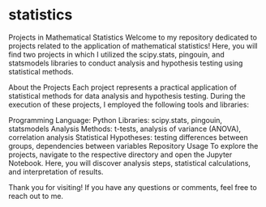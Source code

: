 # statistics

Projects in Mathematical Statistics
Welcome to my repository dedicated to projects related to the application of mathematical statistics! Here, you will find two projects in which I utilized the scipy.stats, pingouin, and statsmodels libraries to conduct analysis and hypothesis testing using statistical methods.

About the Projects
Each project represents a practical application of statistical methods for data analysis and hypothesis testing. During the execution of these projects, I employed the following tools and libraries:

Programming Language: Python
Libraries: scipy.stats, pingouin, statsmodels
Analysis Methods: t-tests, analysis of variance (ANOVA), correlation analysis
Statistical Hypotheses: testing differences between groups, dependencies between variables
Repository Usage
To explore the projects, navigate to the respective directory and open the Jupyter Notebook. Here, you will discover analysis steps, statistical calculations, and interpretation of results.

Thank you for visiting! If you have any questions or comments, feel free to reach out to me.
